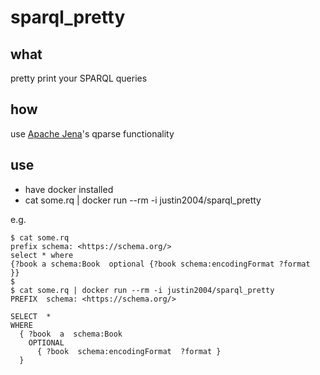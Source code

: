# sparql_pretty

## what 
pretty print your SPARQL queries

## how
use [Apache Jena](https://jena.apache.org/)'s qparse functionality

## use
- have docker installed
- cat some.rq | docker run --rm -i justin2004/sparql_pretty

e.g.
```
$ cat some.rq
prefix schema: <https://schema.org/>
select * where
{?book a schema:Book  optional {?book schema:encodingFormat ?format  }}
$
$ cat some.rq | docker run --rm -i justin2004/sparql_pretty
PREFIX  schema: <https://schema.org/>

SELECT  *
WHERE
  { ?book  a  schema:Book
    OPTIONAL
      { ?book  schema:encodingFormat  ?format }
  }

```
